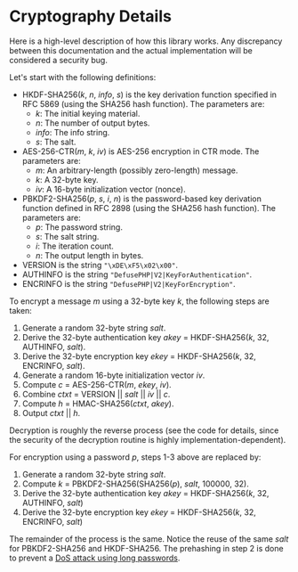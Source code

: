 Cryptography Details
=====================

Here is a high-level description of how this library works. Any discrepancy
between this documentation and the actual implementation will be considered
a security bug.

Let's start with the following definitions:

- HKDF-SHA256(*k*, *n*, *info*, *s*) is the key derivation function specified in
  RFC 5869 (using the SHA256 hash function). The parameters are:
    - *k*: The initial keying material.
    - *n*: The number of output bytes.
    - *info*: The info string.
    - *s*: The salt.
- AES-256-CTR(*m*, *k*, *iv*) is AES-256 encryption in CTR mode. The parameters
  are:
    - *m*: An arbitrary-length (possibly zero-length) message.
    - *k*: A 32-byte key.
    - *iv*: A 16-byte initialization vector (nonce).
- PBKDF2-SHA256(*p*, *s*, *i*, *n*) is the password-based key derivation
  function defined in RFC 2898 (using the SHA256 hash function). The parameters
  are:
    - *p*: The password string.
    - *s*: The salt string.
    - *i*: The iteration count.
    - *n*: The output length in bytes.
- VERSION is the string `"\xDE\xF5\x02\x00"`.
- AUTHINFO is the string `"DefusePHP|V2|KeyForAuthentication"`.
- ENCRINFO is the string `"DefusePHP|V2|KeyForEncryption"`.

To encrypt a message *m* using a 32-byte key *k*, the following steps are taken:

1. Generate a random 32-byte string *salt*.
2. Derive the 32-byte authentication key *akey* = HKDF-SHA256(*k*, 32, AUTHINFO, *salt*).
3. Derive the 32-byte encryption key *ekey* = HKDF-SHA256(*k*, 32, ENCRINFO, *salt*).
4. Generate a random 16-byte initialization vector *iv*.
5. Compute *c* = AES-256-CTR(*m*, *ekey*, *iv*).
6. Combine *ctxt* = VERSION || *salt* || *iv* || *c*.
7. Compute *h* = HMAC-SHA256(*ctxt*, *akey*).
8. Output *ctxt* || *h*.

Decryption is roughly the reverse process (see the code for details, since the
security of the decryption routine is highly implementation-dependent).

For encryption using a password *p*, steps 1-3 above are replaced by:

1. Generate a random 32-byte string *salt*.
2. Compute *k* = PBKDF2-SHA256(SHA256(*p*), *salt*, 100000, 32).
3. Derive the 32-byte authentication key *akey* = HKDF-SHA256(*k*, 32, AUTHINFO, *salt*)
4. Derive the 32-byte encryption key *ekey* = HKDF-SHA256(*k*, 32, ENCRINFO, *salt*)

The remainder of the process is the same. Notice the reuse of the same *salt*
for PBKDF2-SHA256 and HKDF-SHA256. The prehashing in step 2 is done to prevent
a [DoS attack using long
passwords](https://github.com/defuse/php-encryption/issues/230).

